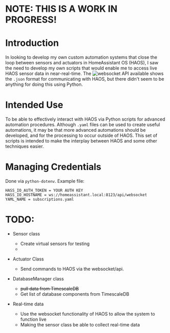 # NOTE: THIS IS A WORK IN PROGRESS!

# Introduction
In looking to develop my own custom automation systems that close the loop between sensors and actuators in HomeAssistant OS (HAOS), I saw the need to develop my own scripts that would enable me to access live HAOS sensor data in near-real-time. The ![websocket](https://developers.home-assistant.io/docs/api/websocket/#validate-config) API available shows the `.json` format for communicating with HAOS, but there didn't seem to be anything for doing this using Python. 

# Intended Use
To be able to effectively interact with HAOS via Python scripts for advanced automation procedures. Although `.yaml` files can be used to create useful automations, it may be that more advanced automations should be developed, and for the processing to occur outside of HAOS. This set of scripts is intended to make the interplay between HAOS and some other techniques easier.

# Managing Credentials

Done via `python-dotenv`. Example file:
```
HASS_IO_AUTH_TOKEN = YOUR AUTH KEY
HASS_IO_HOSTNAME = ws://homeassistant.local:8123/api/websocket
YAML_NAME = subscriptions.yaml
```

# TODO:
- Sensor class
    - Create virtual sensors for testing
    - 

- Actuator Class
    - Send commands to HAOS via the websocket/api.

- DatabaseManager class
    - ~~pull data from TimescaleDB~~
    - Get list of database components from TimescaleDB



- Real-time data
    - Use the websocket functionality of HAOS to allow the system to function live
    - Making the sensor class be able to collect real-time data

